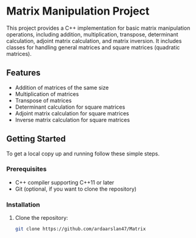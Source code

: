 # Matrix Manipulation Project

This project provides a C++ implementation for basic matrix manipulation operations, including addition, multiplication, transpose, determinant calculation, adjoint matrix calculation, and matrix inversion. It includes classes for handling general matrices and square matrices (quadratic matrices).

## Features

- Addition of matrices of the same size
- Multiplication of matrices
- Transpose of matrices
- Determinant calculation for square matrices
- Adjoint matrix calculation for square matrices
- Inverse matrix calculation for square matrices

## Getting Started

To get a local copy up and running follow these simple steps.

### Prerequisites

- C++ compiler supporting C++11 or later
- Git (optional, if you want to clone the repository)

### Installation

1. Clone the repository:

   ```sh
   git clone https://github.com/ardaarslan47/Matrix
